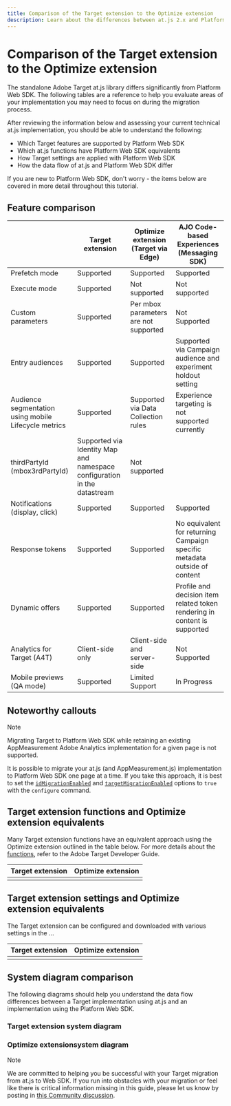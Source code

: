 ```yaml
---
title: Comparison of the Target extension to the Optimize extension
description: Learn about the differences between at.js 2.x and Platform Web SDK including features, functions, settings, and data flow.
---
```

# Comparison of the Target extension to the Optimize extension

The standalone Adobe Target at.js library differs significantly from Platform Web SDK. The following tables are a reference to help you evaluate areas of your implementation you may need to focus on during the migration process. 

After reviewing the information below and assessing your current technical at.js implementation, you should be able to understand the following:

- Which Target features are supported by Platform Web SDK
- Which at.js functions have Platform Web SDK equivalents
- How Target settings are applied with Platform Web SDK
- How the data flow of at.js and Platform Web SDK differ 

If you are new to Platform Web SDK, don't worry - the items below are covered in more detail throughout this tutorial.

## Feature comparison

| | Target extension | Optimize extension (Target via Edge) | AJO Code-based Experiences (Messaging SDK) |
|---|---|---|---|
| Prefetch mode | Supported | Supported | Supported |
| Execute mode | Supported | Not supported | Not supported | 
| Custom parameters | Supported | Per mbox parameters are not supported | Not Supported | 
| Entry audiences | Supported | Supported | Supported via Campaign audience and experiment holdout setting | 
| Audience segmentation using mobile Lifecycle metrics | Supported | Supported via Data Collection rules | Experience targeting is not supported currently |
| thirdPartyId (mbox3rdPartyId) | Supported via Identity Map and namespace configuration in the datastream | Not supported | 
| Notifications (display, click) | Supported | Supported | Supported | 
| Response tokens | Supported | Supported |  No equivalent for returning Campaign specific metadata outside of content | 
| Dynamic offers | Supported | Supported | Profile and decision item related token rendering in content is supported |
| Analytics for Target (A4T) | Client-side only | Client-side and server-side |  Not Supported |
| Mobile previews (QA mode) | Supported | Limited Support | In Progress | 



## Noteworthy callouts

>[!NOTE]
>
>Migrating Target to Platform Web SDK while retaining an existing AppMeasurement Adobe Analytics implementation for a given page is not supported.
>
> It is possible to migrate your at.js (and AppMeasurement.js) implementation to Platform Web SDK one page at a time. If you take this approach, it is best to set the [`idMigrationEnabled`](https://experienceleague.adobe.com/docs/experience-platform/edge/fundamentals/configuring-the-sdk.html#id-migration-enabled) and [`targetMigrationEnabled`](https://experienceleague.adobe.com/docs/experience-platform/edge/fundamentals/configuring-the-sdk.html#targetMigrationEnabled) options to `true` with the `configure` command.

## Target extension functions and Optimize extension equivalents

Many Target extension functions have an equivalent approach using the Optimize extension outlined in the table below. For more details about the [functions](https://developer.adobe.com/target/implement/client-side/atjs/atjs-functions/atjs-functions/), refer to the Adobe Target Developer Guide.

| Target extension | Optimize extension | 
| --- | --- | 
| |  | 

## Target extension settings and Optimize extension equivalents

The Target extension can be configured and downloaded with various settings in the ...

| Target extension | Optimize extension | 
| --- | --- | 
| |  | 


## System diagram comparison

The following diagrams should help you understand the data flow differences between a Target implementation using at.js and an implementation using the Platform Web SDK.

### Target extension system diagram



### Optimize extensionsystem diagram




>[!NOTE]
>
>We are committed to helping you be successful with your Target migration from at.js to Web SDK. If you run into obstacles with your migration or feel like there is critical information missing in this guide, please let us know by posting in [this Community discussion](https://experienceleaguecommunities.adobe.com/t5/adobe-experience-platform-data/tutorial-discussion-migrate-target-from-at-js-to-web-sdk/m-p/575587#M463).
